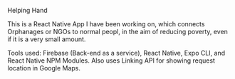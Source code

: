Helping Hand

This is a React Native App I have been working on, which connects Orphanages or NGOs to normal peopl, in the aim of reducing poverty, even if it is a very small amount.

Tools used: Firebase (Back-end as a service), React Native, Expo CLI, and React Native NPM Modules. Also uses Linking API for showing request location in Google Maps.
